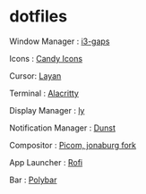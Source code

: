 # dotfiles

Window Manager : [i3-gaps](https://github.com/Airblader/i3)

Icons : [Candy Icons](https://github.com/EliverLara/candy-icons)

Cursor: [Layan](https://github.com/vinceliuice/Layan-cursors)

Terminal : [Alacritty](https://alacritty.org)

Display Manager : [ly](https://github.com/fairyglade/ly)

Notification Manager : [Dunst](https://dunst-project.org/)

Compositor : [Picom, jonaburg fork](https://github.com/jonaburg/picom)

App Launcher : [Rofi](https://github.com/davatorium/rofi)

Bar : [Polybar](https://polybar.github.io/)

